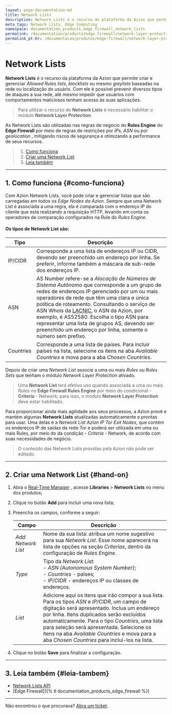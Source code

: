 ```yaml
---
layout: page-documentation-md
title: Network Lists
description: Network Lists é o recurso da plataforma da Azion que permite criar e gerenciar Allowed Rules lists, blocklists ou mesmo greylists.
meta_tags: Network Lists, Edge Computing
namespace: documentation_products_edge_firewall_network_lists
permalink: /documentation/products/edge-firewall/network-layer-protection/network-lists/
permalink_pt-br: /documentacao/produtos/edge-firewall/network-layer-protection/network-lists/
---
```


# Network **Lists**



**Network Lists** é o recurso da plataforma da Azion que permite criar e gerenciar *Allowed Rules lists*, *blocklists* ou mesmo *greylists* baseadas na rede ou localização do usuário. Com ele é possível prevenir diversos tipos de ataques a sua rede, até mesmo impedir que usuários com comportamentos maliciosos tenham acesso às suas aplicações.

> Para utilizar o recurso de **Network Lists** é necessário habilitar o módulo **Network Layer Protection**.

As Network Lists são utilizadas nas regras de negócio do **Rules Engine** do **Edge Firewall** por meio de regras de restrições por *IPs, ASN* ou por *geolocation* , mitigando riscos de segurança e otimizando a performance de seus recursos.


> 1. [Como funciona](#como-funciona)
> 2. [Criar uma Network List](#hands-on)
> 3. [Leia também](#leia-tambem)

---

## 1. Como funciona {#como-funciona}

Com Azion Network Lists, você pode criar e gerenciar listas que são carregadas em todos os *Edge Nodes da Azion*. Sempre que uma Network List é associada a uma regra, ela é comparada com o endereço IP do cliente que está realizando a requisição HTTP, levando em conta os operadores de comparação configurados na Rule do *Rules Engine*.

#### **Os tipos de Network List são:**

| Tipo      | Descrição                                                    |
| --------- | ------------------------------------------------------------ |
| IP/CIDR   | Corresponde a uma lista de endereços IP ou CIDR, devendo ser preenchido um endereço por linha. Se preferir, informe também a máscara de sub-rede dos endereços IP. |
| ASN       | AS Number refere-se a *Alocação de Números de Sistema Autônomo* que corresponde a um grupo de redes de endereços IP gerenciado por um ou mais operadores de rede que têm uma clara e única política de roteamento. Consultando o serviço de ASN Whois da [LACNIC](http://lacnic.net/cgi-bin/lacnic/whois?lg=EN), o ASN da Azion, por exemplo, é AS52580. Escolha o tipo ASN para representar uma lista de grupos AS, devendo ser preenchido um endereço por linha, somente o número sem prefixo. |
| Countries | Corresponde a uma lista de países. Para incluir países na lista, selecione os itens na aba *Available Countries* e mova para a aba *Chosen Countries*. |

Depois de criar uma *Network List* associe a uma ou mais *Rules* ou *Rules Sets* que tenham o módulo *Network Layer Protection* ativado.

> Uma **Network List** terá efetivo uso quando associada a uma ou mais Rules no **Edge Firewall Rules Engine** por meio do condicional - **Criteria** - Network; para isso, o módulo **Network Layer Protection** deve estar habilitado.

Para proporcionar ainda mais agilidade aos seus processos, a Azion provê e mantém algumas **Network Lists** atualizadas automaticamente e prontas para usar. Uma delas é a *Network List Azion IP Tor Exit Nodes*, que contém os endereços IP de saídas da rede *Tor* e poderá ser utilizada em uma ou mais Rules, por meio do da condição - *Criteria* - Network, de acordo com suas necessidades de negócio.

> O conteúdo das Network Lists providas pela Azion não pode ser editado.

---

## 2. Criar uma Network List {#hand-on}

1. Abra o [Real-Time Manager](https://manager.azion.com/) , acesse **Libraries** > **Network Lists** no menu dos produtos;

2. Clique no botão **Add** para incluir uma nova lista;

3. Preencha os campos, conforme a seguir:

   | Campo              | Descrição                                                    |
   | ------------------ | ------------------------------------------------------------ |
   | *Add Network List* | Nome da sua lista: atribua um nome sugestivo para sua *Network List*. Esse nome aparecerá na lista de opções na seção *Criterias*, dentro da configuração de *Rules Engine*. |
   | *Type*             | Tipo da *Network List*: <br> - *ASN (Autonomous System Number)*; <br> - *Countries* - países; <br> - *IP/CIDR* - endereços IP ou classes de endereços. |
   | *List*             | Adicione aqui os itens que irão compor a sua lista. Para os tipos *ASN* e *IP/CIDR*, um campo de digitação será apresentado. Inclua um endereço por linha. Itens duplicados serão excluídos automaticamente. Para o tipo *Countries*, uma lista para seleção será apresentada. Selecione os itens na aba *Available Countries* e mova para a aba *Chosen Countries* para incluí-los na lista. |

4. Clique no botão **Save** para finalizar a configuração.

---

## 3. Leia também {#leia-tambem}

- [Network Lists API](https://www.azion.com/en/docs/products/api/v3/network-lists/)
- [Edge Firewall]({% tl documentation_products_edge_firewall %})

---

Não encontrou o que procurava? [Abra um ticket](https://tickets.azion.com/pt-BR/support/login/).

